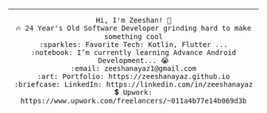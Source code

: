 <!-- <img src="https://raw.githubusercontent.com/saadpasta/saadpasta/master/Banner%20%20(1).png"/> -->
 <hr></hr>
<p align="center">
  <samp>
    Hi, I'm Zeeshan! 👋 <br>
    🔥 24 Year's Old Software Developer grinding hard to make something cool  <br>
    :sparkles: Favorite Tech: Kotlin, Flutter ... <br>
    :notebook: I’m currently learning Advance Android Development... 😭  <br>
    :email:	zeeshanayaz1@gmail.com <br>
    :art: Portfolio: https://zeeshanayaz.github.io <br>
    :briefcase: LinkedIn: https://linkedin.com/in/zeeshanayaz <br>
    💲 Upwork: https://www.upwork.com/freelancers/~011a4b77e14b069d3b <br>
  </samp>
</p>


